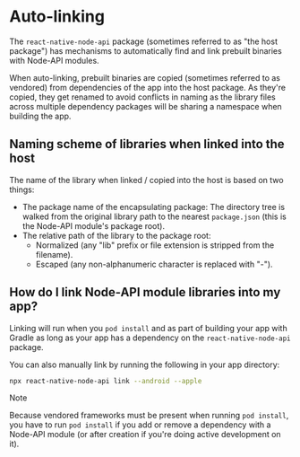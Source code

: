 # Auto-linking

The `react-native-node-api` package (sometimes referred to as "the host package") has mechanisms to automatically find and link prebuilt binaries with Node-API modules.

When auto-linking, prebuilt binaries are copied (sometimes referred to as vendored) from dependencies of the app into the host package. As they're copied, they get renamed to avoid conflicts in naming as the library files across multiple dependency packages will be sharing a namespace when building the app.

## Naming scheme of libraries when linked into the host

The name of the library when linked / copied into the host is based on two things:

- The package name of the encapsulating package: The directory tree is walked from the original library path to the nearest `package.json` (this is the Node-API module's package root).
- The relative path of the library to the package root:
  - Normalized (any "lib" prefix or file extension is stripped from the filename).
  - Escaped (any non-alphanumeric character is replaced with "-").

## How do I link Node-API module libraries into my app?

Linking will run when you `pod install` and as part of building your app with Gradle as long as your app has a dependency on the `react-native-node-api` package.

You can also manually link by running the following in your app directory:

```bash
npx react-native-node-api link --android --apple
```

> [!NOTE]
> Because vendored frameworks must be present when running `pod install`, you have to run `pod install` if you add or remove a dependency with a Node-API module (or after creation if you're doing active development on it).
